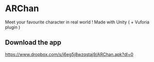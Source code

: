 # ARChan
Meet your favourite character in real world !  Made with Unity ( + Vuforia plugin ) 

## Download the app 

https://www.dropbox.com/s/j6eg5j8wzqstaj9/ARChan.apk?dl=0

